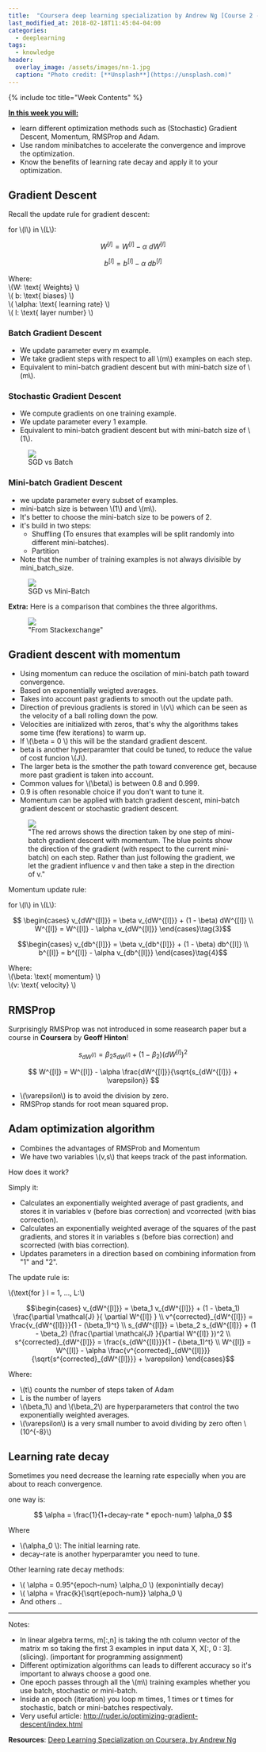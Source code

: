 ```yaml
---
title:  "Coursera deep learning specialization by Andrew Ng [Course 2 - Week 2]"
last_modified_at: 2018-02-18T11:45:04-04:00
categories: 
  - deeplearning
tags:
  - knowledge
header:
  overlay_image: /assets/images/nn-1.jpg
  caption: "Photo credit: [**Unsplash**](https://unsplash.com)"
---
```


<p></p>


{% include toc title="Week Contents" %}


**<u>In this week you will:</u>**

* learn different optimization methods such as (Stochastic) Gradient Descent, Momentum, RMSProp and Adam.
* Use random minibatches to accelerate the convergence and improve the optimization.
* Know the benefits of learning rate decay and apply it to your optimization.


## Gradient Descent

Recall the update rule for gradient descent:

for \\(l\\) in \\(L\\):

$$ W^{[l]} = W^{[l]} - \alpha \text{ } dW^{[l]} \tag{1}$$

$$ b^{[l]} = b^{[l]} - \alpha \text{ } db^{[l]} \tag{2}$$

Where: <br>
\\(W: \text{ Weights} \\) <br>
\\( b: \text{ biases} \\) <br>
\\( \alpha: \text{ learning rate} \\) <br>
\\( l: \text{ layer number} \\) <br>


### Batch Gradient Descent
* We update parameter every m example.
* We take gradient steps with respect to all  \\(m\\) examples on each step.
* Equivalent to mini-batch gradient descent but with mini-batch size of \\(m\\).


### Stochastic Gradient Descent
* We compute gradients on one training example.
* We update parameter every 1 example.
* Equivalent to mini-batch gradient descent but with mini-batch size of \\(1\\).

<figure>
	<a href="/assets/images/dl/sgd_vs_batch.png"><img src="/assets/images/dl/sgd_vs_batch.png"></a>
	<figcaption>SGD vs Batch</figcaption>
</figure>

### Mini-batch Gradient Descent
* we update parameter every subset of examples.
* mini-batch size is between \\(1\\) and \\(m\\).
* It's better to choose the mini-batch size to be powers of 2.
* it's build in two steps:
	* Shuffling (To ensures that examples will be split randomly into different mini-batches).
	* Partition
* Note that the number of training examples is not always divisible by mini_batch_size.


<figure>
	<a href="/assets/images/dl/sgd_vs_minibatch.png"><img src="/assets/images/dl/sgd_vs_minibatch.png"></a>
	<figcaption>SGD vs Mini-Batch</figcaption>
</figure>




**Extra:** Here is a comparison that combines the three algorithms.

<figure>
	<a href="https://stats.stackexchange.com/questions/153531/what-is-batch-size-in-neural-network"><img src="/assets/images/dl/sgd_vs_batch_vs_mini-batch.png"></a>
	<figcaption>"From Stackexchange"</figcaption>
</figure>


## Gradient descent with momentum

* Using momentum can reduce the oscilation of mini-batch path toward convergence.
* Based on exponentially weigted averages.
* Takes into account past gradients to smooth out the update path.
* Direction of previous gradients is stored in \\(v\\) which can be seen as the velocity of a ball rolling down the pow.
* Velocities are initialized with zeros, that's why the algorithms takes some time (few iterations) to warm up.
* If \\(\beta = 0 \\) this will be the standard gradient descent.
* beta is another hyperparamter that could be tuned, to reduce the value of cost funcion \\(J\\).
* The larger beta is the smother the path toward converence get, because more past gradient is taken into account.
* Common values for \\(\beta\\) is between 0.8 and 0.999.
* 0.9 is often resonable choice if you don't want to tune it.
* Momentum can be applied with batch gradient descent, mini-batch gradient descent or stochastic gradient descent.



<figure>
	<a href="/assets/images/dl/opt_momentum.png"><img src="/assets/images/dl/opt_momentum.png"></a>
	<figcaption>"The red arrows shows the direction taken by one step of mini-batch gradient descent with momentum. The blue points show the direction of the gradient (with respect to the current mini-batch) on each step. Rather than just following the gradient, we let the gradient influence  v
  and then take a step in the direction of v."</figcaption>
</figure>


Momentum update rule:

for \\(l\\) in \\(L\\):

$$ \begin{cases}
v_{dW^{[l]}} = \beta v_{dW^{[l]}} + (1 - \beta) dW^{[l]} \\
W^{[l]} = W^{[l]} - \alpha v_{dW^{[l]}}
\end{cases}\tag{3}$$

$$\begin{cases}
v_{db^{[l]}} = \beta v_{db^{[l]}} + (1 - \beta) db^{[l]} \\
b^{[l]} = b^{[l]} - \alpha v_{db^{[l]}} 
\end{cases}\tag{4}$$


Where: <br>
\\(\beta: \text{ momentum} \\) <br>
\\(v: \text{ velocity} \\)  <br>



## RMSProp

Surprisingly RMSProp was not introduced in some reasearch paper but a course in **Coursera** by **Geoff Hinton**!



$$ s_{dW^{[l]}} = \beta_2 s_{dW^{[l]}} + (1 - \beta_2)(dW^{[l]})^2 $$

$$ W^{[l]} = W^{[l]} - \alpha \frac{dW^{[l]}}{\sqrt{s_{dW^{[l]}} + \varepsilon}} $$

* \\(\varepsilon\\) is to avoid the division by zero.
* RMSProp stands for root mean squared prop.

## Adam optimization algorithm

* Combines the advantages of RMSProb and Momentum
* We have two variables \\(v,s\\) that keeps track of the past information.

How does it work?

Simply it:
- Calculates an exponentially weighted average of past gradients, and stores it in variables  v
  (before bias correction) and  vcorrected
  (with bias correction).
- Calculates an exponentially weighted average of the squares of the past gradients, and stores it in variables  s
  (before bias correction) and  scorrected
  (with bias correction).
- Updates parameters in a direction based on combining information from "1" and "2".


The update rule is:

\\(\text{for } l = 1, ..., L:\\)

$$\begin{cases}
v_{dW^{[l]}} = \beta_1 v_{dW^{[l]}} + (1 - \beta_1) \frac{\partial \mathcal{J} }{ \partial W^{[l]} } \\
v^{corrected}_{dW^{[l]}} = \frac{v_{dW^{[l]}}}{1 - (\beta_1)^t} \\
s_{dW^{[l]}} = \beta_2 s_{dW^{[l]}} + (1 - \beta_2) (\frac{\partial \mathcal{J} }{\partial W^{[l]} })^2 \\
s^{corrected}_{dW^{[l]}} = \frac{s_{dW^{[l]}}}{1 - (\beta_1)^t} \\
W^{[l]} = W^{[l]} - \alpha \frac{v^{corrected}_{dW^{[l]}}}{\sqrt{s^{corrected}_{dW^{[l]}}} + \varepsilon}
\end{cases}$$

Where:
- \\(t\\) counts the number of steps taken of Adam 
- L is the number of layers
- \\(\beta_1\\) and \\(\beta_2\\) are hyperparameters that control the two exponentially weighted averages. 
- \\(\varepsilon\\) is a very small number to avoid dividing by zero often \\(10^{-8}\\)



## Learning rate decay

Sometimes you need decrease the learning rate especially when you are about to reach convergence.

one way is:

$$ \alpha = \frac{1}{1+decay-rate * epoch-num}  \alpha_0 $$

Where
* \\(\alpha_0 \\): The initial learning rate.
* decay-rate is another hyperparamter you need to tune.


Other learning rate decay methods:

* \\( \alpha = 0.95^{epoch-num} \alpha_0 \\) (exponintially decay)
* \\( \alpha = \frac{k}{\sqrt{epoch-num}} \alpha_0 \\)
* And others ..




---

Notes:
* In linear algebra terms, m[:,n] is taking the nth column vector of the matrix m so taking the first 3 examples in input data X, X[:, 0 : 3]. (slicing). (important for programming assignment)
* Different optimization algorithms can leads to different accuracy so it's important to always choose a good one.
* One epoch passes through all the \\(m\\) training examples whether you use batch, stochastic or mini-batch.
* Inside an epoch (iteration) you loop m times, 1 times or t times for stochastic, batch or mini-batches respectivaly.
* Very useful article: http://ruder.io/optimizing-gradient-descent/index.html

**Resources**: [Deep Learning
Specialization on Coursera, by Andrew Ng](https://www.coursera.org/specializations/deep-learning)
